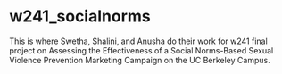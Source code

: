 # w241_socialnorms

This is where Swetha, Shalini, and Anusha do their work for w241 final project on Assessing the Effectiveness of a Social Norms-Based Sexual Violence 
Prevention Marketing Campaign on the UC Berkeley Campus.
